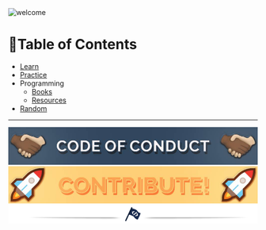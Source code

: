 <img alt="welcome" src="https://github.com/mrslima/makeourliveseasieragain/blob/main/homepage_resources/welcome_header.jpg">

# 📖Table of Contents
- [Learn](https://github.com/mrslima/makeourliveseasieragain/tree/main/pages/Learn)
- [Practice](https://github.com/mrslima/Make-Our-Lives-Easier-Again/tree/main/pages/Programming/Practice)
- Programming
  - [Books](https://github.com/mrslima/Make-Our-Lives-Easier-Again/tree/main/pages/Programming/Books)
  - [Resources](https://github.com/mrslima/Make-Our-Lives-Easier-Again/tree/main/pages/Programming/Resources)
- [Random](https://github.com/mrslima/makeourliveseasieragain/tree/main/pages/Random)

---
<a href="https://github.com/mrslima/Make-Our-Lives-Easier-Again/blob/main/CODE_OF_CONDUCT.md">
  <img alt="Code of Conduct" src="https://github.com/mrslima/Make-Our-Lives-Easier-Again/blob/main/homepage_resources/code_of_conduct.jpg">
</a>

<a href="https://github.com/mrslima/makeourliveseasieragain/tree/main/CONTRIBUTING_GUIDE">
  <img alt="CONTRIBUTE!" src="https://github.com/mrslima/Make-Our-Lives-Easier-Again/blob/main/homepage_resources/contribute.jpg">
</a>

<a href="http://www.staggeringbeauty.com/">
  <img alt="flag" align="center" src="https://github.com/mrslima/Make-Our-Lives-Easier-Again/blob/main/homepage_resources/end_sep.png">
</a>
